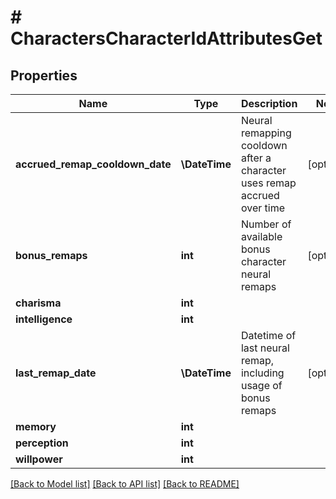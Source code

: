 # # CharactersCharacterIdAttributesGet

## Properties

Name | Type | Description | Notes
------------ | ------------- | ------------- | -------------
**accrued_remap_cooldown_date** | **\DateTime** | Neural remapping cooldown after a character uses remap accrued over time | [optional]
**bonus_remaps** | **int** | Number of available bonus character neural remaps | [optional]
**charisma** | **int** |  |
**intelligence** | **int** |  |
**last_remap_date** | **\DateTime** | Datetime of last neural remap, including usage of bonus remaps | [optional]
**memory** | **int** |  |
**perception** | **int** |  |
**willpower** | **int** |  |

[[Back to Model list]](../../README.md#models) [[Back to API list]](../../README.md#endpoints) [[Back to README]](../../README.md)

